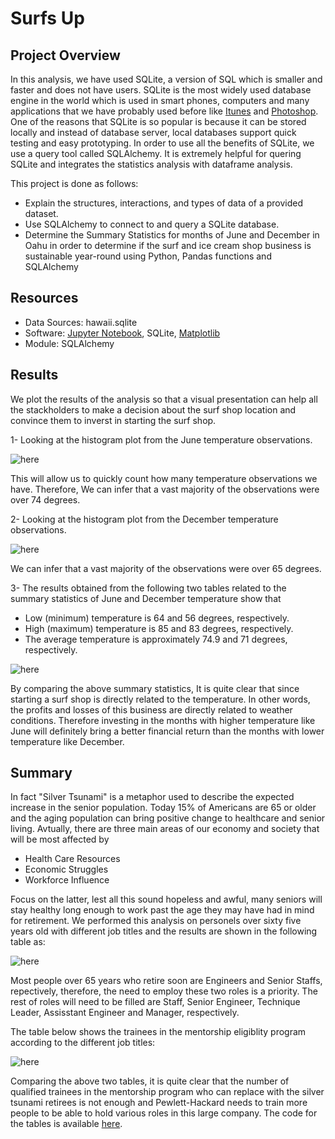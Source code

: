 # Surfs Up

## Project Overview
In this analysis, we have used SQLite, a version of SQL which is smaller and faster and does not have users. SQLite is the most widely used database engine
in the world which is used in smart phones, computers and many applications that we have probably used before like [Itunes](https://www.apple.com/itunes/) and 
[Photoshop](https://www.adobe.com/adobe/photoshop). One of the reasons 
that SQLite is so popular is because it can be stored locally and instead of database server, local databases support quick testing and easy prototyping.
In order to use all the benefits of SQLite, we use a query tool called SQLAlchemy. It is extremely helpful for quering SQLite and integrates the statistics 
analysis with dataframe analysis.    

This project is done as follows: 
   - Explain the structures, interactions, and types of data of a provided dataset.
   - Use SQLAlchemy to connect to and query a SQLite database.
   - Determine the Summary Statistics for months of June and December in Oahu in order to determine if the surf and ice cream shop business is sustainable year-round using
     Python, Pandas functions and SQLAlchemy


## Resources
- Data Sources: hawaii.sqlite
- Software: [Jupyter Notebook](https://www.anaconda.com/products/individual), SQLite, [Matplotlib](https://matplotlib.org/)
- Module: SQLAlchemy

## Results
We plot the results of the analysis so that a visual presentation can help all the stackholders to make a decision about the surf shop location and convince them to inverst in 
starting the surf shop. 

1- Looking at the histogram plot from the June temperature observations. 



![here](https://github.com/halmasieh/Surfs-Up/blob/main/Images/hist_June.PNG)



This will allow us to quickly count how many temperature observations we have. Therefore, 
We can infer that a vast majority of the observations were over 74 degrees. 

2- Looking at the histogram plot from the December temperature observations. 




![here](https://github.com/halmasieh/surfs_up/blob/main/Images/hist_Dec.PNG)



We can infer that a vast majority of the observations were over 65 degrees. 



3- The results obtained from the following two tables related to the summary statistics of June and December temperature show that 

- Low (minimum) temperature is 64 and 56 degrees, respectively.
- High (maximum) temperature is 85 and 83 degrees, respectively.
- The average temperature is approximately 74.9 and 71 degrees, respectively.




![here](https://github.com/halmasieh/surfs_up/blob/main/Images/June_Dec_table.PNG)




By comparing the above summary statistics, It is quite clear that since starting a surf shop is directly related to the temperature.
In other words, the profits and losses of this business are directly related to weather conditions. Therefore investing in the months with higher temperature
like June will definitely bring a better financial return than the months with lower temperature like December.







## Summary

In fact "Silver Tsunami" is a metaphor used to describe the expected increase in the senior population. Today 15% of Americans are 65 or older and the aging population
can bring positive change to healthcare and senior living. Avtually, there are three main areas of our economy and society that will be most affected by 
- Health Care Resources
- Economic Struggles
- Workforce Influence

Focus on the latter, lest all this sound hopeless and awful, many seniors will stay healthy long enough to work past the age they may have had in mind for retirement. 
We performed this analysis on personels over sixty five years old with different job titles and the results are shown in the following table as:




![here](https://github.com/halmasieh/surfs_up/blob/main/Images/hist_Dec.PNG)



Most people over 65 years who retire soon are Engineers and Senior Staffs, repectively, therefore, the need to employ these two roles is a priority.
The rest of roles will need to be filled are Staff, Senior Engineer, Technique Leader, Assisstant Engineer and Manager, respectively.

The table below shows the trainees in the mentorship eligiblity program according to the different job titles:



![here](https://github.com/halmasieh/surfs_up/blob/main/Images/hist_Dec.PNG)




Comparing the above two tables, it is quite clear that the number of qualified trainees in the mentorship program who can replace with 
the silver tsunami retirees is not enough and Pewlett-Hackard needs to train more people to be able to hold various roles in this large company.
The code for the tables is available [here](https://github.com/halmasieh/Pewlett-Hackard-Analysis/blob/main/silver_tsunami.sql). 
